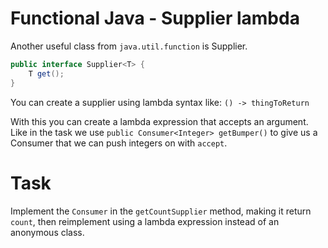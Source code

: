 # Functional Java - Supplier lambda

Another useful class from `java.util.function` is Supplier.

```java
public interface Supplier<T> {
    T get();
}
```

You can create a supplier using lambda syntax like:
```() -> thingToReturn```

With this you can create a lambda expression that accepts an argument. Like in the task we use ```public Consumer<Integer> getBumper()``` to give us a Consumer that we can push integers on with `accept`.

# Task
Implement the `Consumer` in the `getCountSupplier` method, making it return `count`, then reimplement using a lambda expression instead of an anonymous class.